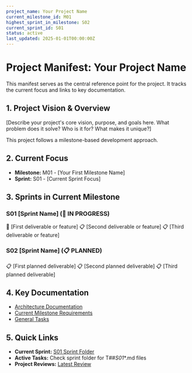 ```yaml
---
project_name: Your Project Name
current_milestone_id: M01
highest_sprint_in_milestone: S02
current_sprint_id: S01
status: active
last_updated: 2025-01-01T00:00:00Z
---
```


# Project Manifest: Your Project Name

This manifest serves as the central reference point for the project. It tracks the current focus and links to key documentation.

## 1. Project Vision & Overview

[Describe your project's core vision, purpose, and goals here. What problem does it solve? Who is it for? What makes it unique?]

This project follows a milestone-based development approach.

## 2. Current Focus

- **Milestone:** M01 - [Your First Milestone Name]
- **Sprint:** S01 - [Current Sprint Focus]

## 3. Sprints in Current Milestone

### S01 [Sprint Name] (🚧 IN PROGRESS)

🚧 [First deliverable or feature]
📋 [Second deliverable or feature]
📋 [Third deliverable or feature]

### S02 [Sprint Name] (📋 PLANNED)

📋 [First planned deliverable]
📋 [Second planned deliverable]
📋 [Third planned deliverable]

## 4. Key Documentation

- [Architecture Documentation](./01_PROJECT_DOCS/ARCHITECTURE.md)
- [Current Milestone Requirements](./02_REQUIREMENTS/M01_[Milestone_Name]/)
- [General Tasks](./04_GENERAL_TASKS/)

## 5. Quick Links

- **Current Sprint:** [S01 Sprint Folder](./03_SPRINTS/S01_M01_[Sprint_Name]/)
- **Active Tasks:** Check sprint folder for T##_S01_*.md files
- **Project Reviews:** [Latest Review](./10_STATE_OF_PROJECT/)
